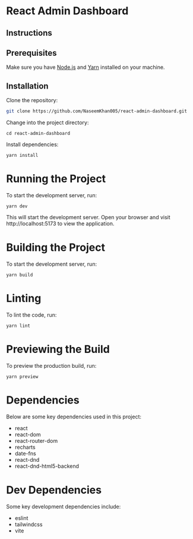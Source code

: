 # React Admin Dashboard

## Instructions

## Prerequisites

Make sure you have [Node.js](https://nodejs.org/en) and [Yarn](https://yarnpkg.com/) installed on your machine.

## Installation

Clone the repository:

```bash
git clone https://github.com/NaseemKhan005/react-admin-dashboard.git
```

Change into the project directory:

`cd react-admin-dashboard`

Install dependencies:

`yarn install`

# Running the Project

To start the development server, run:

`yarn dev`

This will start the development server. Open your browser and visit http://localhost:5173 to view the application.

# Building the Project

To start the development server, run:

`yarn build`

# Linting

To lint the code, run:

`yarn lint`

# Previewing the Build

To preview the production build, run:

`yarn preview`

# Dependencies

Below are some key dependencies used in this project:

- react
- react-dom
- react-router-dom
- recharts
- date-fns
- react-dnd
- react-dnd-html5-backend

# Dev Dependencies

Some key development dependencies include:

- eslint
- tailwindcss
- vite
